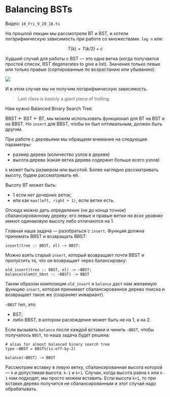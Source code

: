 # Balancing BSTs
Видео: `10_Fri_9_28_18.ts`

На прошлой лекции мы рассмотрели BT и BST, и хотели логарифмическую зависимость при работе со множествами. `log n` или:

$$
T(k) = T(k/2) + c
$$

Худший случай для работы с BST — это одна ветка (когда получается простой список, BST degenerates to give a list). Значения только левые или только правые (сортированные по возрастанию или убыванию):

[![](https://mermaid.ink/img/eyJjb2RlIjoiZ3JhcGggVEI7XG4gICAgUm9vdCgoNSkpLS0-TDEoKDQpKVxuICAgIFJvb3QtLT5SMSgoRW1wdHkpKTtcbiAgICBMMS0tPkwyKCgzKSlcbiAgICBMMS0tPlIxMigoRW1wdHkpKVxuICAgIEwyLS0-TDMoKC4uLikpXG4gICAgTDItLT5SMygoRW1wdHkpKVxuICAgIFxuIiwibWVybWFpZCI6eyJ0aGVtZSI6ImRlZmF1bHQifSwidXBkYXRlRWRpdG9yIjpmYWxzZX0)](https://mermaid-js.github.io/mermaid-live-editor/#/edit/eyJjb2RlIjoiZ3JhcGggVEI7XG4gICAgUm9vdCgoNSkpLS0-TDEoKDQpKVxuICAgIFJvb3QtLT5SMSgoRW1wdHkpKTtcbiAgICBMMS0tPkwyKCgzKSlcbiAgICBMMS0tPlIxMigoRW1wdHkpKVxuICAgIEwyLS0-TDMoKC4uLikpXG4gICAgTDItLT5SMygoRW1wdHkpKVxuICAgIFxuIiwibWVybWFpZCI6eyJ0aGVtZSI6ImRlZmF1bHQifSwidXBkYXRlRWRpdG9yIjpmYWxzZX0)

И в этом случае мы не получим логарифмическую зависимость.

> Last class is basicly a giant piece of trolling.

Нам нужно Balanced Binary Search Tree.

BBST ← BST ← BT, мы можем использовать функционал для BT на BST и на BBST. Но `insert` для BBST, чтобы он был оптимальным, должен быть другим.

При работе с деревьями мы обращаем внимание на следующие параметры:

- размер дерева (количество узлов в дереве)
- высота дерева (какая ветка дерева содержит больше всего узлов)

`k` может быть размером или высотой. Более наглядно рассматривать высоту, будем рассматривать её.

Высоту BT может быть:

- 1 если нет дочерних веток;
- или как `max(left, right + 1)`, если ветки есть.

Отсюда можно дать определение (не до конца точное) сбалансированному дереву: его левые и правые ветки _на всех уровнях_ имеют одинаковую высоту либо отличаются на 1.

Главная наша задача — разобраться с `insert`. Функция должна принимать BBST и возвращать BBST:

```pyret
insert(tree :: BBST, el) -> BBST:
```

Можно взять старый `insert`, который возвращает _почти_ BBST и пропустить то, что он возвращает через балансировку:

```pyret
old_insert(tree :: BBST, el) -> ~BBST:
balance(olomst_bbst :: ~BBST) -> BBST
```

Таким образом композиция `old_insert` и `balance` даст нам желаемую функцию `insert`, которая принимает сбалансированное дерево поиска и возвращает такое же (сохраняет инвариант).

`~BBST` тип, это:

- BST;
- либо BBST, в котором расхождение может быть не на 1, а на 2.

Если вызывать `balance` после каждой вставки и чинить `~BBST`, чтобы получалось `BBST`, то наша задача будет решена:

```pyret
# alias for almost balanced binary search tree
type ~BBST = BBST%(is-off-by-2)

balance(~BBST) -> BBST
```

Рассмотрим вставку в левую ветку, сбалансированная высота которой — `k` и допустимая высота: `k-1` и `k+1`. Случаи, когда высота равна `k` или `k-1` нам подходят, мы просто можем вставить. Если высота `k+1`, то при вставке дерево получится не сбалансированным и этот случай надо обрабатывать.






